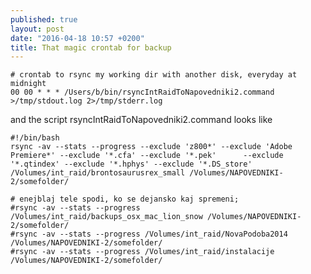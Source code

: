 ```yaml
---
published: true
layout: post
date: "2016-04-18 10:57 +0200"
title: That magic crontab for backup
---
```

    # crontab to rsync my working dir with another disk, everyday at midnight
    00 00 * * * /Users/b/bin/rsyncIntRaidToNapovedniki2.command >/tmp/stdout.log 2>/tmp/stderr.log

and the script rsyncIntRaidToNapovedniki2.command looks like

    #!/bin/bash
    rsync -av --stats --progress --exclude 'z800*' --exclude 'Adobe Premiere*' --exclude '*.cfa' --exclude '*.pek' 	    --exclude '*.qtindex' --exclude '*.hphys' --exclude '*.DS_store' /Volumes/int_raid/brontosaurusrex_small /Volumes/NAPOVEDNIKI-2/somefolder/

    # enejblaj tele spodi, ko se dejansko kaj spremeni;
    #rsync -av --stats --progress /Volumes/int_raid/backups_osx_mac_lion_snow /Volumes/NAPOVEDNIKI-2/somefolder/
    #rsync -av --stats --progress /Volumes/int_raid/NovaPodoba2014 /Volumes/NAPOVEDNIKI-2/somefolder/
    #rsync -av --stats --progress /Volumes/int_raid/instalacije /Volumes/NAPOVEDNIKI-2/somefolder/